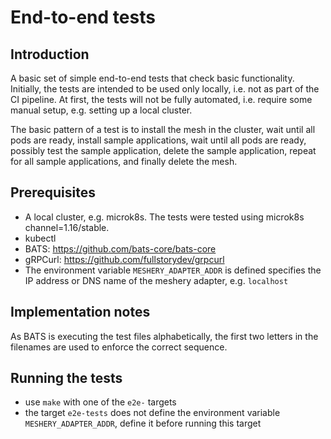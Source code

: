 # End-to-end tests

## Introduction

A basic set of simple end-to-end tests that check basic functionality. Initially, the tests are intended to be used 
only locally, i.e. not as part of the CI pipeline. At first, the tests will not be fully automated, i.e. require 
some manual setup, e.g. setting up a local cluster.

The basic pattern of a test is to install the mesh in the cluster, wait until all pods are ready, install sample 
applications, wait until all pods are ready, possibly test the sample application, delete the sample application, 
repeat for all sample applications, and finally delete the mesh.

## Prerequisites

* A local cluster, e.g. microk8s. The tests were tested using microk8s channel=1.16/stable.
* kubectl
* BATS: https://github.com/bats-core/bats-core
* gRPCurl: https://github.com/fullstorydev/grpcurl
* The environment variable `MESHERY_ADAPTER_ADDR` is defined specifies the IP address or DNS name of the meshery adapter, e.g. `localhost`

## Implementation notes

As BATS is executing the test files alphabetically, the first two letters in the filenames are used to enforce the correct sequence.   

## Running the tests

* use `make` with one of the `e2e-` targets
* the target `e2e-tests` does not define the environment variable `MESHERY_ADAPTER_ADDR`, define it before running this target 